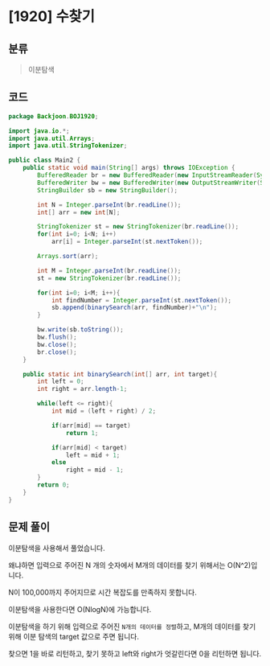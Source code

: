 # [1920] 수찾기

## 분류
> 이분탐색

## 코드
```java
package Backjoon.BOJ1920;

import java.io.*;
import java.util.Arrays;
import java.util.StringTokenizer;

public class Main2 {
    public static void main(String[] args) throws IOException {
        BufferedReader br = new BufferedReader(new InputStreamReader(System.in));
        BufferedWriter bw = new BufferedWriter(new OutputStreamWriter(System.out));
        StringBuilder sb = new StringBuilder();

        int N = Integer.parseInt(br.readLine());
        int[] arr = new int[N];

        StringTokenizer st = new StringTokenizer(br.readLine());
        for(int i=0; i<N; i++)
            arr[i] = Integer.parseInt(st.nextToken());

        Arrays.sort(arr);

        int M = Integer.parseInt(br.readLine());
        st = new StringTokenizer(br.readLine());

        for(int i=0; i<M; i++){
            int findNumber = Integer.parseInt(st.nextToken());
            sb.append(binarySearch(arr, findNumber)+"\n");
        }

        bw.write(sb.toString());
        bw.flush();
        bw.close();
        br.close();
    }

    public static int binarySearch(int[] arr, int target){
        int left = 0;
        int right = arr.length-1;

        while(left <= right){
            int mid = (left + right) / 2;

            if(arr[mid] == target)
                return 1;

            if(arr[mid] < target)
                left = mid + 1;
            else
                right = mid - 1;
        }
        return 0;
    }
}
```

## 문제 풀이
이분탐색을 사용해서 풀었습니다.

왜냐하면 입력으로 주어진 N 개의 숫자에서 M개의 데이터를 찾기 위해서는 O(N^2)입니다.

N이 100,000까지 주어지므로 시간 복잡도를 만족하지 못합니다.

이분탐색을 사용한다면 O(NlogN)에 가능합니다.

이분탐색을 하기 위해 입력으로 주어진 `N개의 데이터를 정렬`하고, M개의 데이터를 찾기 위해 이분 탐색의 target 값으로 주면 됩니다.

찾으면 1을 바로 리턴하고, 찾기 못하고 left와 right가 엇갈린다면 0을 리턴하면 됩니다.